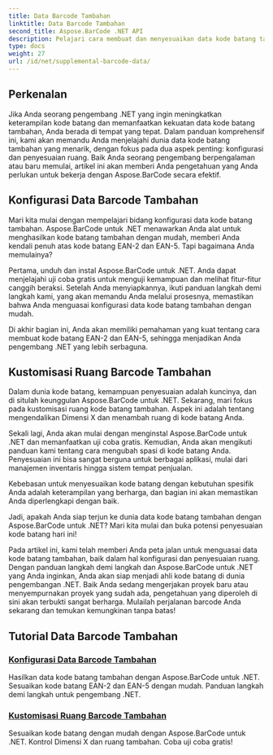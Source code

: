 ```yaml
---
title: Data Barcode Tambahan
linktitle: Data Barcode Tambahan
second_title: Aspose.BarCode .NET API
description: Pelajari cara membuat dan menyesuaikan data kode batang tambahan menggunakan Aspose.BarCode untuk .NET dengan tutorial langkah demi langkah kami. Tingkatkan keterampilan kode batang Anda hari ini!
type: docs
weight: 27
url: /id/net/supplemental-barcode-data/
---
```


## Perkenalan

Jika Anda seorang pengembang .NET yang ingin meningkatkan keterampilan kode batang dan memanfaatkan kekuatan data kode batang tambahan, Anda berada di tempat yang tepat. Dalam panduan komprehensif ini, kami akan memandu Anda menjelajahi dunia data kode batang tambahan yang menarik, dengan fokus pada dua aspek penting: konfigurasi dan penyesuaian ruang. Baik Anda seorang pengembang berpengalaman atau baru memulai, artikel ini akan memberi Anda pengetahuan yang Anda perlukan untuk bekerja dengan Aspose.BarCode secara efektif.

## Konfigurasi Data Barcode Tambahan

Mari kita mulai dengan mempelajari bidang konfigurasi data kode batang tambahan. Aspose.BarCode untuk .NET menawarkan Anda alat untuk menghasilkan kode batang tambahan dengan mudah, memberi Anda kendali penuh atas kode batang EAN-2 dan EAN-5. Tapi bagaimana Anda memulainya? 

Pertama, unduh dan instal Aspose.BarCode untuk .NET. Anda dapat menjelajahi uji coba gratis untuk menguji kemampuan dan melihat fitur-fitur canggih beraksi. Setelah Anda menyiapkannya, ikuti panduan langkah demi langkah kami, yang akan memandu Anda melalui prosesnya, memastikan bahwa Anda menguasai konfigurasi data kode batang tambahan dengan mudah.

Di akhir bagian ini, Anda akan memiliki pemahaman yang kuat tentang cara membuat kode batang EAN-2 dan EAN-5, sehingga menjadikan Anda pengembang .NET yang lebih serbaguna.

## Kustomisasi Ruang Barcode Tambahan

Dalam dunia kode batang, kemampuan penyesuaian adalah kuncinya, dan di situlah keunggulan Aspose.BarCode untuk .NET. Sekarang, mari fokus pada kustomisasi ruang kode batang tambahan. Aspek ini adalah tentang mengendalikan Dimensi X dan menambah ruang di kode batang Anda.

Sekali lagi, Anda akan mulai dengan menginstal Aspose.BarCode untuk .NET dan memanfaatkan uji coba gratis. Kemudian, Anda akan mengikuti panduan kami tentang cara mengubah spasi di kode batang Anda. Penyesuaian ini bisa sangat berguna untuk berbagai aplikasi, mulai dari manajemen inventaris hingga sistem tempat penjualan.

Kebebasan untuk menyesuaikan kode batang dengan kebutuhan spesifik Anda adalah keterampilan yang berharga, dan bagian ini akan memastikan Anda diperlengkapi dengan baik.

Jadi, apakah Anda siap terjun ke dunia data kode batang tambahan dengan Aspose.BarCode untuk .NET? Mari kita mulai dan buka potensi penyesuaian kode batang hari ini!

Pada artikel ini, kami telah memberi Anda peta jalan untuk menguasai data kode batang tambahan, baik dalam hal konfigurasi dan penyesuaian ruang. Dengan panduan langkah demi langkah dan Aspose.BarCode untuk .NET yang Anda inginkan, Anda akan siap menjadi ahli kode batang di dunia pengembangan .NET. Baik Anda sedang mengerjakan proyek baru atau menyempurnakan proyek yang sudah ada, pengetahuan yang diperoleh di sini akan terbukti sangat berharga. Mulailah perjalanan barcode Anda sekarang dan temukan kemungkinan tanpa batas!

## Tutorial Data Barcode Tambahan
### [Konfigurasi Data Barcode Tambahan](./supplemental-barcode-data-configuration/)
Hasilkan data kode batang tambahan dengan Aspose.BarCode untuk .NET. Sesuaikan kode batang EAN-2 dan EAN-5 dengan mudah. Panduan langkah demi langkah untuk pengembang .NET.
### [Kustomisasi Ruang Barcode Tambahan](./supplemental-barcode-space-customization/)
Sesuaikan kode batang dengan mudah dengan Aspose.BarCode untuk .NET. Kontrol Dimensi X dan ruang tambahan. Coba uji coba gratis!